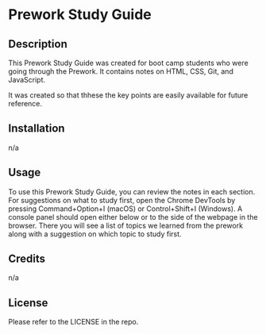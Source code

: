 # Prework Study Guide

## Description

This Prework Study Guide was created for boot camp students who were going through the Prework. It contains notes on HTML, CSS, Git, and JavaScript.

It was created so that thhese the key points are easily available for future reference.

## Installation

n/a

## Usage

To use this Prework Study Guide, you can review the notes in each section. For suggestions on what to study first, open the Chrome DevTools by pressing Command+Option+I (macOS) or Control+Shift+I (Windows). A console panel should open either below or to the side of the webpage in the browser. There you will see a list of topics we learned from the prework along with a suggestion on which topic to study first.

## Credits

n/a

## License

Please refer to the LICENSE in the repo.
